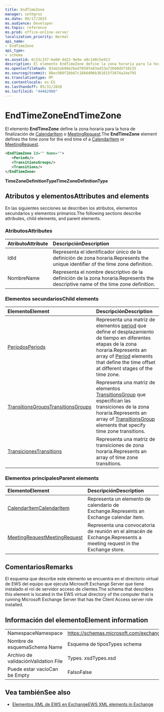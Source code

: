 ```yaml
---
title: EndTimeZone
manager: sethgros
ms.date: 09/17/2015
ms.audience: Developer
ms.topic: reference
ms.prod: office-online-server
localization_priority: Normal
api_name:
- EndTimeZone
api_type:
- schema
ms.assetid: 6c53c337-be60-4d22-9e9e-a0c140c5e913
description: El elemento EndTimeZone define la zona horaria para la hora de finalización de CalendarItem o MeetingRequest.
ms.openlocfilehash: 83ab2ab90e2bed7658fe83ed33a72b60d5f10135
ms.sourcegitcommit: 88ec988f2bb67c1866d06b361615f3674a24e795
ms.translationtype: MT
ms.contentlocale: es-ES
ms.lasthandoff: 05/31/2020
ms.locfileid: "44462988"
---
```

# <a name="endtimezone"></a><span data-ttu-id="664af-103">EndTimeZone</span><span class="sxs-lookup"><span data-stu-id="664af-103">EndTimeZone</span></span>

<span data-ttu-id="664af-104">El elemento **EndTimeZone** define la zona horaria para la hora de finalización de [CalendarItem](calendaritem.md) o [MeetingRequest](meetingrequest.md).</span><span class="sxs-lookup"><span data-stu-id="664af-104">The **EndTimeZone** element defines the time zone for the end time of a [CalendarItem](calendaritem.md) or [MeetingRequest](meetingrequest.md).</span></span>
  
```xml
<EndTimeZone Id="" Name="">
   <Periods/>
   <TransitionsGroups/>
   <Transitions/>
</EndTimeZone>
```

 <span data-ttu-id="664af-105">**TimeZoneDefinitionType**</span><span class="sxs-lookup"><span data-stu-id="664af-105">**TimeZoneDefinitionType**</span></span>
## <a name="attributes-and-elements"></a><span data-ttu-id="664af-106">Atributos y elementos</span><span class="sxs-lookup"><span data-stu-id="664af-106">Attributes and elements</span></span>

<span data-ttu-id="664af-107">En las siguientes secciones se describen los atributos, elementos secundarios y elementos primarios.</span><span class="sxs-lookup"><span data-stu-id="664af-107">The following sections describe attributes, child elements, and parent elements.</span></span>
  
### <a name="attributes"></a><span data-ttu-id="664af-108">Atributos</span><span class="sxs-lookup"><span data-stu-id="664af-108">Attributes</span></span>

|<span data-ttu-id="664af-109">**Atributo**</span><span class="sxs-lookup"><span data-stu-id="664af-109">**Attribute**</span></span>|<span data-ttu-id="664af-110">**Descripción**</span><span class="sxs-lookup"><span data-stu-id="664af-110">**Description**</span></span>|
|:-----|:-----|
|<span data-ttu-id="664af-111">Id</span><span class="sxs-lookup"><span data-stu-id="664af-111">Id</span></span>  <br/> |<span data-ttu-id="664af-112">Representa el identificador único de la definición de zona horaria.</span><span class="sxs-lookup"><span data-stu-id="664af-112">Represents the unique identifier of the time zone definition.</span></span>  <br/> |
|<span data-ttu-id="664af-113">Nombre</span><span class="sxs-lookup"><span data-stu-id="664af-113">Name</span></span>  <br/> |<span data-ttu-id="664af-114">Representa el nombre descriptivo de la definición de la zona horaria.</span><span class="sxs-lookup"><span data-stu-id="664af-114">Represents the descriptive name of the time zone definition.</span></span>  <br/> |
   
### <a name="child-elements"></a><span data-ttu-id="664af-115">Elementos secundarios</span><span class="sxs-lookup"><span data-stu-id="664af-115">Child elements</span></span>

|<span data-ttu-id="664af-116">**Elemento**</span><span class="sxs-lookup"><span data-stu-id="664af-116">**Element**</span></span>|<span data-ttu-id="664af-117">**Descripción**</span><span class="sxs-lookup"><span data-stu-id="664af-117">**Description**</span></span>|
|:-----|:-----|
|[<span data-ttu-id="664af-118">Períodos</span><span class="sxs-lookup"><span data-stu-id="664af-118">Periods</span></span>](periods.md) <br/> |<span data-ttu-id="664af-119">Representa una matriz de elementos [period](period.md) que define el desplazamiento de tiempo en diferentes etapas de la zona horaria.</span><span class="sxs-lookup"><span data-stu-id="664af-119">Represents an array of [Period](period.md) elements that define the time offset at different stages of the time zone.</span></span>  <br/> |
|[<span data-ttu-id="664af-120">TransitionsGroups</span><span class="sxs-lookup"><span data-stu-id="664af-120">TransitionsGroups</span></span>](transitionsgroups.md) <br/> |<span data-ttu-id="664af-121">Representa una matriz de elementos [TransitionsGroup](transitionsgroup.md) que especifican las transiciones de la zona horaria.</span><span class="sxs-lookup"><span data-stu-id="664af-121">Represents an array of [TransitionsGroup](transitionsgroup.md) elements that specify time zone transitions.</span></span>  <br/> |
|[<span data-ttu-id="664af-122">Transiciones</span><span class="sxs-lookup"><span data-stu-id="664af-122">Transitions</span></span>](transitions.md) <br/> |<span data-ttu-id="664af-123">Representa una matriz de transiciones de zona horaria.</span><span class="sxs-lookup"><span data-stu-id="664af-123">Represents an array of time zone transitions.</span></span>  <br/> |
   
### <a name="parent-elements"></a><span data-ttu-id="664af-124">Elementos principales</span><span class="sxs-lookup"><span data-stu-id="664af-124">Parent elements</span></span>

|<span data-ttu-id="664af-125">**Elemento**</span><span class="sxs-lookup"><span data-stu-id="664af-125">**Element**</span></span>|<span data-ttu-id="664af-126">**Descripción**</span><span class="sxs-lookup"><span data-stu-id="664af-126">**Description**</span></span>|
|:-----|:-----|
|[<span data-ttu-id="664af-127">CalendarItem</span><span class="sxs-lookup"><span data-stu-id="664af-127">CalendarItem</span></span>](calendaritem.md) <br/> |<span data-ttu-id="664af-128">Representa un elemento de calendario de Exchange.</span><span class="sxs-lookup"><span data-stu-id="664af-128">Represents an Exchange calendar item.</span></span>  <br/> |
|[<span data-ttu-id="664af-129">MeetingRequest</span><span class="sxs-lookup"><span data-stu-id="664af-129">MeetingRequest</span></span>](meetingrequest.md) <br/> |<span data-ttu-id="664af-130">Representa una convocatoria de reunión en el almacén de Exchange.</span><span class="sxs-lookup"><span data-stu-id="664af-130">Represents a meeting request in the Exchange store.</span></span>  <br/> |
   
## <a name="remarks"></a><span data-ttu-id="664af-131">Comentarios</span><span class="sxs-lookup"><span data-stu-id="664af-131">Remarks</span></span>

<span data-ttu-id="664af-132">El esquema que describe este elemento se encuentra en el directorio virtual de EWS del equipo que ejecuta Microsoft Exchange Server que tiene instalado el rol de servidor acceso de clientes.</span><span class="sxs-lookup"><span data-stu-id="664af-132">The schema that describes this element is located in the EWS virtual directory of the computer that is running Microsoft Exchange Server that has the Client Access server role installed.</span></span>
  
## <a name="element-information"></a><span data-ttu-id="664af-133">Información del elemento</span><span class="sxs-lookup"><span data-stu-id="664af-133">Element information</span></span>

|||
|:-----|:-----|
|<span data-ttu-id="664af-134">Namespace</span><span class="sxs-lookup"><span data-stu-id="664af-134">Namespace</span></span>  <br/> |https://schemas.microsoft.com/exchange/services/2006/types  <br/> |
|<span data-ttu-id="664af-135">Nombre de esquema</span><span class="sxs-lookup"><span data-stu-id="664af-135">Schema Name</span></span>  <br/> |<span data-ttu-id="664af-136">Esquema de tipos</span><span class="sxs-lookup"><span data-stu-id="664af-136">Types schema</span></span>  <br/> |
|<span data-ttu-id="664af-137">Archivo de validación</span><span class="sxs-lookup"><span data-stu-id="664af-137">Validation File</span></span>  <br/> |<span data-ttu-id="664af-138">Types. xsd</span><span class="sxs-lookup"><span data-stu-id="664af-138">Types.xsd</span></span>  <br/> |
|<span data-ttu-id="664af-139">Puede estar vacío</span><span class="sxs-lookup"><span data-stu-id="664af-139">Can be Empty</span></span>  <br/> |<span data-ttu-id="664af-140">Falso</span><span class="sxs-lookup"><span data-stu-id="664af-140">False</span></span>  <br/> |
   
## <a name="see-also"></a><span data-ttu-id="664af-141">Vea también</span><span class="sxs-lookup"><span data-stu-id="664af-141">See also</span></span>



- [<span data-ttu-id="664af-142">Elementos XML de EWS en Exchange</span><span class="sxs-lookup"><span data-stu-id="664af-142">EWS XML elements in Exchange</span></span>](ews-xml-elements-in-exchange.md)

